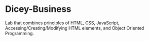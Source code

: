 # Dicey-Business
Lab that combines principles of HTML, CSS, JavaScript, Accessing/Creating/Modifying HTML elements, and Object Oriented Programming.
